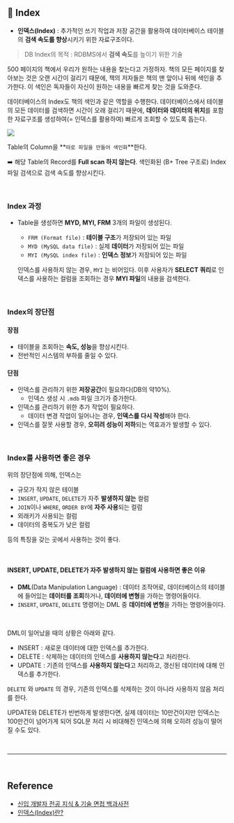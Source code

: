 ## 🔖 Index

- **인덱스(Index)** : 추가적인 쓰기 작업과 저장 공간을 활용하여 데이터베이스 테이블의 **검색 속도를 향상**시키기 위한 자료구조이다.

> DB Index의 목적 : RDBMS에서 **검색 속도**를 높이기 위한 기술

500 페이지의 책에서 우리가 원하는 내용을 찾는다고 가정하자. 책의 모든 페이지를 찾아보는 것은 오랜 시간이 걸리기 때문에, 책의 저자들은 책의 맨 앞이나 뒤에 색인을 추가한다. 이 색인은 독자들이 자신이 원하는 내용을 빠르게 찾는 것을 도와준다.

데이터베이스의 Index도 책의 색인과 같은 역할을 수행한다. 데이터베이스에서 테이블의 모든 데이터를 검색하면 시간이 오래 걸리기 때문에, **데이터와 데이터의 위치**를 포함한 자료구조를 생성하여(= 인덱스를 활용하여) 빠르게 조회할 수 있도록 돕는다.

![](https://velog.velcdn.com/images/sukyeongs/post/b04e684b-ff1f-4cf7-a4bc-6a78af8aac0f/image.png)

Table의 Column을 **`따로 파일을 만들어 색인화`**한다.

➡️ 해당 Table의 Record를 **Full scan 하지 않는다**. 색인화된 (B+ Tree 구조로) Index 파일 검색으로 검색 속도를 향상시킨다.

<br>

### Index 과정

- Table을 생성하면 **MYD, MYI, FRM** 3개의 파일이 생성된다.

  - `FRM (Format file)` : **테이블 구조**가 저장되어 있는 파일
  - `MYD (MySQL data file)` : 실제 **데이터**가 저장되어 있는 파일
  - `MYI (MySQL index file)` : **인덱스 정보**가 저장되어 있는 파일

  인덱스를 사용하지 않는 경우, `MYI` 는 비어있다.
  이후 사용자가 **SELECT 쿼리**로 인덱스를 사용하는 컬럼을 조회하는 경우 **MYI 파일**의 내용을 검색한다.

<br>

### Index의 장단점

#### 장점

- 테이블을 조회하는 **속도, 성능**을 향상시킨다.
- 전반적인 시스템의 부하를 줄일 수 있다.

#### 단점

- 인덱스를 관리하기 위한 **저장공간**이 필요하다(DB의 약10%).
  - 인덱스 생성 시 `.mdb` 파일 크기가 증가한다.
- 인덱스를 관리하기 위한 추가 작업이 필요하다.
  - 데이터 변경 작업이 일어나는 경우, **인덱스를 다시 작성**해야 한다.
- 인덱스를 잘못 사용할 경우, **오히려 성능이 저하**되는 역효과가 발생할 수 있다.

<br>

### Index를 사용하면 좋은 경우

위의 장단점에 의해, 인덱스는

- 규모가 작지 않은 테이블
- `INSERT`, `UPDATE`, `DELETE`가 자주 **발생하지 않는** 컬럼
- `JOIN`이나 `WHERE`, `ORDER BY`에 **자주 사용**되는 컬럼
- 외래키가 사용되는 컬럼
- 데이터의 중복도가 낮은 컬럼

등의 특징을 갖는 곳에서 사용하는 것이 좋다.

<br>

#### INSERT, UPDATE, DELETE가 자주 발생하지 않는 컬럼에 사용하면 좋은 이유

- **DML**(Data Manipulation Language) : 데이터 조작어로, 데이터베이스의 테이블에 들어있는 **데이터를 조회**하거나, **데이터에 변형**을 가하는 명령어들이다.
- `INSERT`, `UPDATE`, `DELETE` 명령어는 DML 중 **데이터에 변형**을 가하는 명령어들이다.

<br>

DML이 일어났을 때의 상황은 아래와 같다.

- INSERT : 새로운 데이터에 대한 인덱스를 추가한다.
- DELETE : 삭제하는 데이터의 인덱스를 **사용하지 않는다**고 처리한다.
- UPDATE : 기존의 인덱스를 **사용하지 않는다**고 처리하고, 갱신된 데이터에 대해 인덱스를 추가한다.

`DELETE` 와 `UPDATE` 의 경우, 기존의 인덱스를 삭제하는 것이 아니라 사용하지 않음 처리를 한다.

UPDATE와 DELETE가 빈번하게 발생한다면, 실제 데이터는 10만건이지만 인덱스는 100만건이 넘어가게 되어 SQL문 처리 시 비대해진 인덱스에 의해 오히려 성능이 떨어질 수도 있다.

<br>

---

<br>

## Reference

- [신입 개발자 전공 지식 & 기술 면접 백과사전](https://gyoogle.dev/blog/computer-science/data-base/Index-.html)
- [인덱스(Index)란?](https://mangkyu.tistory.com/96)
